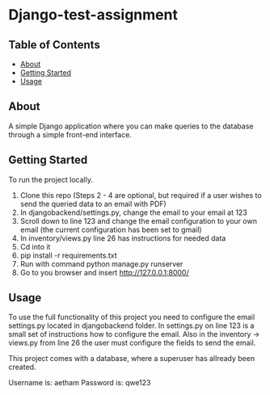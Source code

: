 # Django-test-assignment

## Table of Contents
+ [About](#about)
+ [Getting Started](#getting_started)
+ [Usage](#usage)

## About <a name = "about"></a>
A simple Django application where you can make queries to the database through a simple front-end interface.


## Getting Started <a name = "getting_started"></a>
To run the project locally.
1. Clone this repo
(Steps 2 - 4 are optional, but required if a user wishes to send the queried data to an email with PDF)
2. In djangobackend/settings.py, change the email to your email at 123
3. Scroll down to line 123 and change the email configuration to your own email (the current configuration has been set to gmail)
4. In inventory/views.py line 26 has instructions for needed data
5. Cd into it
6. pip install -r requirements.txt
7. Run with command python manage.py runserver
8. Go to you browser and insert http://127.0.0.1:8000/

## Usage <a name = "usage"></a>
To use the full functionality of this project you need to configure the email settings.py located in djangobackend folder.
In settings.py on line 123 is a small set of instructions how to configure the email.
Also in the inventory -> views.py from line 26 the user must configure the fields to send the email.

This project comes with a database, where a superuser has allready been created.

Username is: aetham
Password is: qwe123
